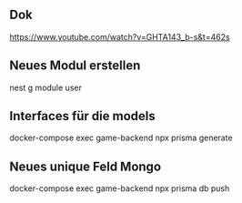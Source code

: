 ## Dok
https://www.youtube.com/watch?v=GHTA143_b-s&t=462s

## Neues Modul erstellen
nest g module user

## Interfaces für die models
docker-compose exec game-backend npx prisma generate

## Neues unique Feld Mongo
docker-compose exec game-backend npx prisma db push
